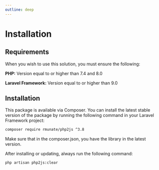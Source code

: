 ```yaml
---
outline: deep
---
```


# Installation

## Requirements

When you wish to use this solution, you must ensure the following:

**PHP:** Version equal to or higher than 7.4 and 8.0

**Laravel Framework:** Version equal to or higher than 9.0

## Installation

This package is available via Composer. You can install the latest stable version of the package by running the following command in your Laravel Framework project:

``` bash
composer require rmunate/php2js ^3.8
```
Make sure that in the composer.json, you have the library in the latest version. <Badge type="info" text='"rmunate/php2js": "^3.8"' />

After installing or updating, always run the following command:

``` bash
php artisan php2js:clear
```
